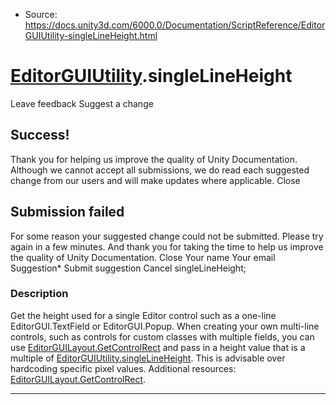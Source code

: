 * Source: https://docs.unity3d.com/6000.0/Documentation/ScriptReference/EditorGUIUtility-singleLineHeight.html

#  [EditorGUIUtility](https://docs.unity3d.com/6000.0/Documentation/ScriptReference/EditorGUIUtility.html).singleLineHeight
Leave feedback
Suggest a change
## Success!
Thank you for helping us improve the quality of Unity Documentation. Although we cannot accept all submissions, we do read each suggested change from our users and will make updates where applicable.
Close
## Submission failed
For some reason your suggested change could not be submitted. Please <a>try again</a> in a few minutes. And thank you for taking the time to help us improve the quality of Unity Documentation.
Close
Your name Your email Suggestion* Submit suggestion
Cancel
singleLineHeight; 
### Description
Get the height used for a single Editor control such as a one-line EditorGUI.TextField or EditorGUI.Popup.
When creating your own multi-line controls, such as controls for custom classes with multiple fields, you can use [EditorGUILayout.GetControlRect](https://docs.unity3d.com/6000.0/Documentation/ScriptReference/EditorGUILayout.GetControlRect.html) and pass in a height value that is a multiple of [EditorGUIUtility.singleLineHeight](https://docs.unity3d.com/6000.0/Documentation/ScriptReference/EditorGUIUtility-singleLineHeight.html). This is advisable over hardcoding specific pixel values. Additional resources: [EditorGUILayout.GetControlRect](https://docs.unity3d.com/6000.0/Documentation/ScriptReference/EditorGUILayout.GetControlRect.html).
* * *
